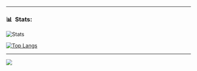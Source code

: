
---
### 📊 &nbsp;Stats:

![Stats](https://github-readme-stats.vercel.app/api?username=PolRubio&show_icons=true&theme=dark&count_private=true)

[![Top Langs](https://github-readme-stats.vercel.app/api/top-langs/?username=PolRubio&theme=dark&layout=compact)](https://github.com/anuraghazra/github-readme-stats)

---

![](https://komarev.com/ghpvc/?username=PolRubio)
